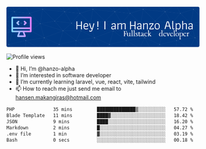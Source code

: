 ![Header](./github-header-image.png)

![Profile views](https://gpvc.arturio.dev/hanzo-alpha)

- 👋 Hi, I’m @hanzo-alpha
- 👀 I’m interested in software developer
- 🌱 I’m currently learning laravel, vue, react, vite, tailwind
- 📫 How to reach me just send me email to hansen.makangiras@hotmail.com 

<!---
hanzo-alpha/hanzo-alpha is a ✨ special ✨ repository because its `README.md` (this file) appears on your GitHub profile.
You can click the Preview link to take a look at your changes.
--->

<!--START_SECTION:waka-->

```text
PHP              35 mins         ██████████████▒░░░░░░░░░░   57.72 %
Blade Template   11 mins         ████▓░░░░░░░░░░░░░░░░░░░░   18.42 %
JSON             9 mins          ████░░░░░░░░░░░░░░░░░░░░░   16.20 %
Markdown         2 mins          █░░░░░░░░░░░░░░░░░░░░░░░░   04.27 %
.env file        1 min           ▓░░░░░░░░░░░░░░░░░░░░░░░░   03.19 %
Bash             0 secs          ░░░░░░░░░░░░░░░░░░░░░░░░░   00.18 %
```

<!--END_SECTION:waka-->
